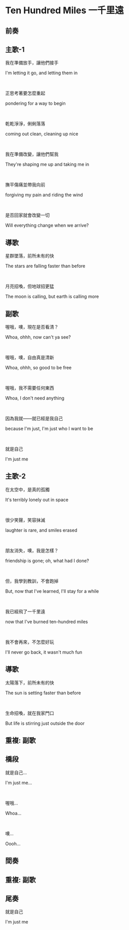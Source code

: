 # Ten Hundred Miles 一千里遠

## 前奏

## 主歌-1

我在準備放手，讓他們接手

I'm letting it go, and letting them in

<br>

正思考著要怎麼重起

pondering for a way to begin

<br>

乾乾淨淨，俐俐落落

coming out clean, cleaning up nice

<br>

我在準備改變，讓他們幫我

They're shaping me up and taking me in

<br>

撫平傷痛並帶我向前

forgiving my pain and riding the wind

<br>

是否回家就會改變一切

Will everything change when we arrive?

## 導歌

星群墜落，前所未有的快

The stars are falling faster than before

<br>

月亮招喚，但地球招更猛

The moon is calling, but earth is calling more

## 副歌

喔哦，噢，現在是否看清？

Whoa, ohhh, now can't ya see?

<br>

喔哦，噢，自由真是清新

Whoa, ohhh, so good to be free

<br>

喔哦，我不需要任何東西

Whoa, I don't need anything

<br>

因為我就——就已經是我自己

because I'm just, I'm just who I want to be

<br>

就是自己

I'm just me

## 主歌-2

在太空中，是真的孤獨

It's terribly lonely out in space

<br>

很少笑聲，笑容抹滅

laughter is rare, and smiles erased

<br>

朋友消失，噢，我是怎樣？

friendship is gone; oh, what had I done?

<br>

但，我學到教訓，不會跑掉

But, now that I've learned, I'll stay for a while

<br>

我已經飛了一千里遠

now that I've burned ten-hundred miles

<br>

我不會再來，不怎麼好玩

I'll never go back, it wasn't much fun

## 導歌

太陽落下，前所未有的快

The sun is setting faster than before

<br>

生命招喚，就在我家門口

But life is stirring just outside the door

## 重複: 副歌

## 橋段

就是自己...

I'm just me...

<br>

喔哦...

Whoa...

<br>

噢...

Oooh...

## 間奏

## 重複: 副歌

## 尾奏

就是自己

I'm just me

